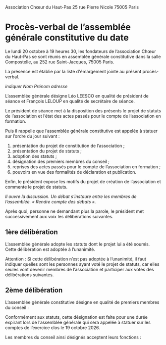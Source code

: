 Association Chœur du Haut-Pas
25 rue Pierre Nicole
75005 Paris

# Procès-verbal de l’assemblée générale constitutive du date

Le lundi 20 octobre à 19 heures 30, les fondateurs de l’association Chœur du Haut-Pas se sont réunis en assemblée générale constitutive dans la salle Compostelle, au 252 rue Saint-Jacques, 75005 Paris.

La présence est établie par la liste d'émargement jointe au présent procès-verbal.

_indiquer Nom Prénom adresse_

L’assemblée générale désigne Léo LEESCO en qualité de président de séance et François LELOUP en qualité de secrétaire de séance.

Le président de séance met à la disposition des présents le projet de statuts de l’association et l’état des actes passés pour le compte de l’association en formation.

Puis il rappelle que l’assemblée générale constitutive est appelée à statuer sur l’ordre du jour suivant :
1. présentation du projet de constitution de l’association ;
1. présentation du projet de statuts ;
1. adoption des statuts ;
1. désignation des premiers membres du conseil ;
1. reprises des actes passés pour le compte de l’association en formation ;
1. pouvoirs en vue des formalités de déclaration et publication.

Enfin, le président expose les motifs du projet de création de l’association et commente le projet de statuts.

_Il ouvre la discussion. Un débat s’instaure entre les membres de l’assemblée. « Rendre compte des débats »._

Après quoi, personne ne demandant plus la parole, le président met successivement aux voix les délibérations suivantes.

## 1ère délibération

L’assemblée générale adopte les statuts dont le projet lui a été soumis.
Cette délibération est adoptée à l’unanimité.

Attention : Si cette délibération n’est pas adoptée à l’unanimité, il faut indiquer quelles sont les personnes ayant voté le projet de statuts, car elles seules vont devenir membres de l’association et participer aux votes des délibérations suivantes.

## 2ème délibération

L’assemblée générale constitutive désigne en qualité de premiers membres du
conseil :

<!-- -« Nom, prénoms, nationalité, adresse et profession de chaque membre du conseil ». -->
<!-- -« Nom, prénoms, nationalité, adresse et profession de chaque membre du conseil ». -->
<!-- -« Nom, prénoms, nationalité, adresse et profession de chaque membre du conseil ». -->
<!-- -« Nom, prénoms, nationalité, adresse et profession de chaque membre du conseil ». -->

Conformément aux statuts, cette désignation est faite pour une durée expirant lors de l’assemblée générale qui sera appelée à statuer sur les comptes de l’exercice clos le 19 octobre 2026.

Les membres du conseil ainsi désignés acceptent leurs fonctions :

<!-- signer avec Nom Prénom et Fonction -->
